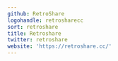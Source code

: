 ```yaml
---
github: RetroShare
logohandle: retrosharecc
sort: retroshare
title: Retroshare
twitter: retroshare
website: 'https://retroshare.cc/'
---
```


